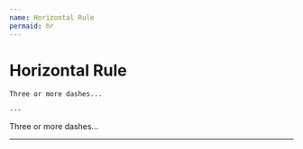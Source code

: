 ```yaml
---
name: Horizontal Rule
permaid: hr
---
```


# Horizontal Rule

```
Three or more dashes...

---

```

Three or more dashes...

---
